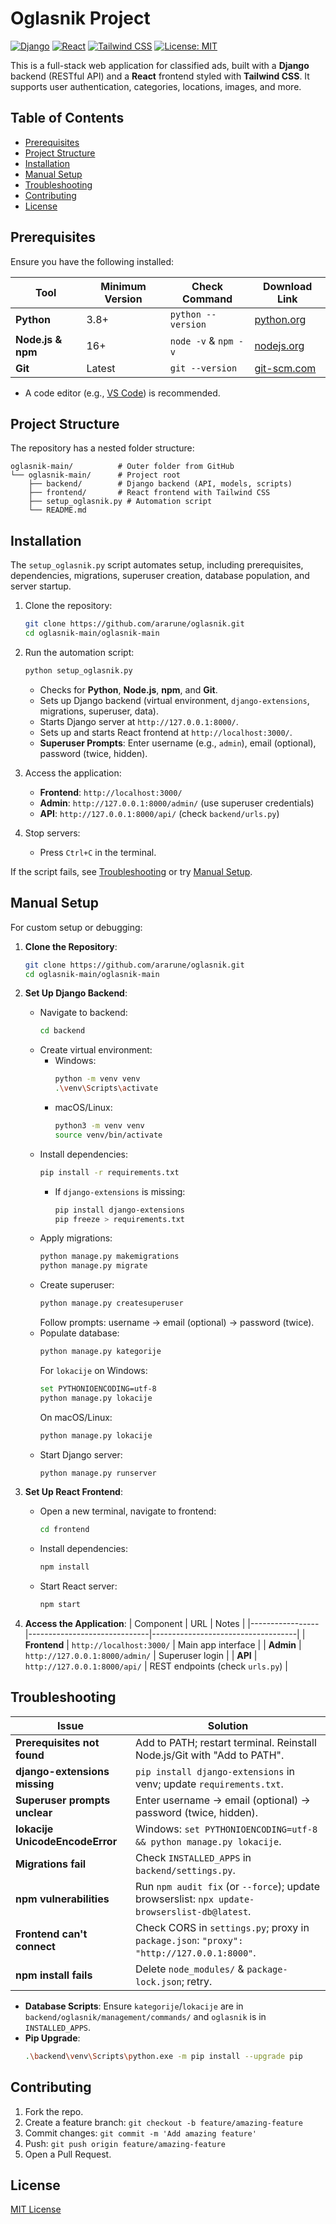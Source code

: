 # Oglasnik Project

[![Django](https://img.shields.io/badge/Django-5.0.6-blue.svg)](https://www.djangoproject.com/)
[![React](https://img.shields.io/badge/React-18.x-green.svg)](https://reactjs.org/)
[![Tailwind CSS](https://img.shields.io/badge/Tailwind-CSS-38B2AC.svg)](https://tailwindcss.com/)
[![License: MIT](https://img.shields.io/badge/License-MIT-yellow.svg)](LICENSE)

This is a full-stack web application for classified ads, built with a **Django** backend (RESTful API) and a **React** frontend styled with **Tailwind CSS**. It supports user authentication, categories, locations, images, and more.

## Table of Contents

- [Prerequisites](#prerequisites)
- [Project Structure](#project-structure)
- [Installation](#installation)
- [Manual Setup](#manual-setup)
- [Troubleshooting](#troubleshooting)
- [Contributing](#contributing)
- [License](#license)

## Prerequisites

Ensure you have the following installed:

| Tool              | Minimum Version | Check Command                  | Download Link                             |
|-------------------|-----------------|-------------------------------|--------------------------------------------|
| **Python**        | 3.8+           | `python --version`            | [python.org](https://www.python.org)       |
| **Node.js & npm** | 16+            | `node -v` & `npm -v`          | [nodejs.org](https://nodejs.org)           |
| **Git**           | Latest         | `git --version`               | [git-scm.com](https://git-scm.com)         |

- A code editor (e.g., [VS Code](https://code.visualstudio.com/)) is recommended.

## Project Structure

The repository has a nested folder structure:

```
oglasnik-main/          # Outer folder from GitHub
└── oglasnik-main/      # Project root
    ├── backend/        # Django backend (API, models, scripts)
    ├── frontend/       # React frontend with Tailwind CSS
    ├── setup_oglasnik.py # Automation script
    └── README.md
```

## Installation

The `setup_oglasnik.py` script automates setup, including prerequisites, dependencies, migrations, superuser creation, database population, and server startup.

1. Clone the repository:
   ```bash
   git clone https://github.com/ararune/oglasnik.git
   cd oglasnik-main/oglasnik-main
   ```

2. Run the automation script:
   ```bash
   python setup_oglasnik.py
   ```
   - Checks for **Python**, **Node.js**, **npm**, and **Git**.
   - Sets up Django backend (virtual environment, `django-extensions`, migrations, superuser, data).
   - Starts Django server at `http://127.0.0.1:8000/`.
   - Sets up and starts React frontend at `http://localhost:3000/`.
   - **Superuser Prompts**: Enter username (e.g., `admin`), email (optional), password (twice, hidden).

3. Access the application:
   - **Frontend**: `http://localhost:3000/`
   - **Admin**: `http://127.0.0.1:8000/admin/` (use superuser credentials)
   - **API**: `http://127.0.0.1:8000/api/` (check `backend/urls.py`)

4. Stop servers:
   - Press `Ctrl+C` in the terminal.

If the script fails, see [Troubleshooting](#troubleshooting) or try [Manual Setup](#manual-setup).

## Manual Setup

For custom setup or debugging:

1. **Clone the Repository**:
   ```bash
   git clone https://github.com/ararune/oglasnik.git
   cd oglasnik-main/oglasnik-main
   ```

2. **Set Up Django Backend**:
   - Navigate to backend:
     ```bash
     cd backend
     ```
   - Create virtual environment:
     - Windows:
       ```bash
       python -m venv venv
       .\venv\Scripts\activate
       ```
     - macOS/Linux:
       ```bash
       python3 -m venv venv
       source venv/bin/activate
       ```
   - Install dependencies:
     ```bash
     pip install -r requirements.txt
     ```
     - If `django-extensions` is missing:
       ```bash
       pip install django-extensions
       pip freeze > requirements.txt
       ```
   - Apply migrations:
     ```bash
     python manage.py makemigrations
     python manage.py migrate
     ```
   - Create superuser:
     ```bash
     python manage.py createsuperuser
     ```
     Follow prompts: username → email (optional) → password (twice).
   - Populate database:
     ```bash
     python manage.py kategorije
     ```
     For `lokacije` on Windows:
     ```bash
     set PYTHONIOENCODING=utf-8
     python manage.py lokacije
     ```
     On macOS/Linux:
     ```bash
     python manage.py lokacije
     ```
   - Start Django server:
     ```bash
     python manage.py runserver
     ```

3. **Set Up React Frontend**:
   - Open a new terminal, navigate to frontend:
     ```bash
     cd frontend
     ```
   - Install dependencies:
     ```bash
     npm install
     ```
   - Start React server:
     ```bash
     npm start
     ```

4. **Access the Application**:
   | Component       | URL                          | Notes                              |
   |-----------------|------------------------------|------------------------------------|
   | **Frontend**   | `http://localhost:3000/`    | Main app interface                 |
   | **Admin**      | `http://127.0.0.1:8000/admin/` | Superuser login                    |
   | **API**        | `http://127.0.0.1:8000/api/` | REST endpoints (check `urls.py`)  |

## Troubleshooting

| Issue                          | Solution                                                                 |
|--------------------------------|--------------------------------------------------------------------------|
| **Prerequisites not found**    | Add to PATH; restart terminal. Reinstall Node.js/Git with "Add to PATH". |
| **django-extensions missing**  | `pip install django-extensions` in venv; update `requirements.txt`.     |
| **Superuser prompts unclear**  | Enter username → email (optional) → password (twice, hidden).            |
| **lokacije UnicodeEncodeError**| Windows: `set PYTHONIOENCODING=utf-8 && python manage.py lokacije`.      |
| **Migrations fail**            | Check `INSTALLED_APPS` in `backend/settings.py`.                        |
| **npm vulnerabilities**        | Run `npm audit fix` (or `--force`); update browserslist: `npx update-browserslist-db@latest`. |
| **Frontend can't connect**     | Check CORS in `settings.py`; proxy in `package.json`: `"proxy": "http://127.0.0.1:8000"`. |
| **npm install fails**          | Delete `node_modules/` & `package-lock.json`; retry.                     |

- **Database Scripts**: Ensure `kategorije`/`lokacije` are in `backend/oglasnik/management/commands/` and `oglasnik` is in `INSTALLED_APPS`.
- **Pip Upgrade**:
  ```bash
  .\backend\venv\Scripts\python.exe -m pip install --upgrade pip
  ```

## Contributing

1. Fork the repo.
2. Create a feature branch: `git checkout -b feature/amazing-feature`
3. Commit changes: `git commit -m 'Add amazing feature'`
4. Push: `git push origin feature/amazing-feature`
5. Open a Pull Request.

## License

[MIT License](LICENSE)
